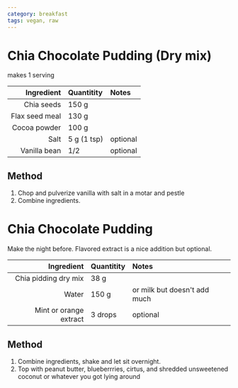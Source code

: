 ```yaml
---
category: breakfast
tags: vegan, raw
---
```


# Chia Chocolate Pudding (Dry mix)

makes 1 serving

Ingredient | Quantitity | Notes 
---------: | :--------- | :----
Chia seeds | 150 g | 
Flax seed meal | 130 g | 
Cocoa powder | 100 g | 
Salt | 5 g (1 tsp) | optional
Vanilla bean | 1/2 | optional

## Method 
1. Chop and pulverize vanilla with salt in a motar and pestle
2. Combine ingredients.

# Chia Chocolate Pudding

Make the night before. Flavored extract is a nice addition but optional.

Ingredient | Quantitity | Notes 
---------: | :--------- | :----
Chia pidding dry mix | 38 g | |
Water | 150 g | or milk but doesn't add much
Mint or orange extract | 3 drops | optional

## Method 
1. Combine ingredients, shake and let sit overnight.
2. Top with peanut butter, blueberrries, cirtus, and shredded unsweetened coconut or whatever you got lying around
